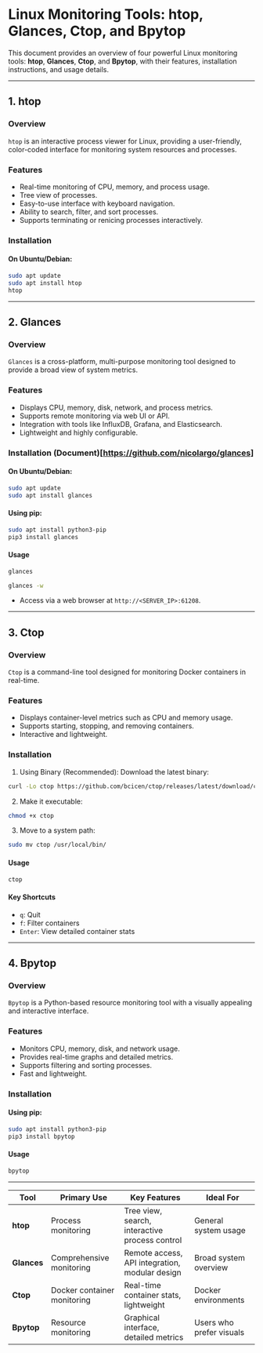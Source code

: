 # Linux Monitoring Tools: htop, Glances, Ctop, and Bpytop

This document provides an overview of four powerful Linux monitoring tools: **htop**, **Glances**, **Ctop**, and **Bpytop**, with their features, installation instructions, and usage details.

---

## **1. htop**

### **Overview**
`htop` is an interactive process viewer for Linux, providing a user-friendly, color-coded interface for monitoring system resources and processes.

### **Features**
- Real-time monitoring of CPU, memory, and process usage.
- Tree view of processes.
- Easy-to-use interface with keyboard navigation.
- Ability to search, filter, and sort processes.
- Supports terminating or renicing processes interactively.

### **Installation**
#### On Ubuntu/Debian:
```bash
sudo apt update
sudo apt install htop
htop
```

---

## **2. Glances**
### **Overview**
`Glances` is a cross-platform, multi-purpose monitoring tool designed to provide a broad view of system metrics.

### **Features**
- Displays CPU, memory, disk, network, and process metrics.
- Supports remote monitoring via web UI or API.
- Integration with tools like InfluxDB, Grafana, and Elasticsearch.
- Lightweight and highly configurable.
### **Installation** (Document)[https://github.com/nicolargo/glances]
#### On Ubuntu/Debian:
```bash
sudo apt update
sudo apt install glances
```
#### Using pip:
```bash
sudo apt install python3-pip
pip3 install glances
```
#### Usage
```bash
glances
```
```bash
glances -w
```
- Access via a web browser at `http://<SERVER_IP>:61208`.

---

## **3. Ctop**
### **Overview**
`Ctop` is a command-line tool designed for monitoring Docker containers in real-time.

### **Features**
- Displays container-level metrics such as CPU and memory usage.
- Supports starting, stopping, and removing containers.
- Interactive and lightweight.
### **Installation**
1. Using Binary (Recommended):
Download the latest binary:
```bash
curl -Lo ctop https://github.com/bcicen/ctop/releases/latest/download/ctop-`uname -s`-`uname -m`
```
2. Make it executable:
```bash
chmod +x ctop
```
3. Move to a system path:
```bash
sudo mv ctop /usr/local/bin/
```
#### Usage
```bash
ctop
```
#### Key Shortcuts
- `q`: Quit
- `f`: Filter containers
- `Enter`: View detailed container stats

---

## **4. Bpytop**
### **Overview**
`Bpytop` is a Python-based resource monitoring tool with a visually appealing and interactive interface.
### **Features**
- Monitors CPU, memory, disk, and network usage.
- Provides real-time graphs and detailed metrics.
- Supports filtering and sorting processes.
- Fast and lightweight.
### **Installation**
#### Using pip:
```bash
sudo apt install python3-pip
pip3 install bpytop
```
#### Usage
```bash
bpytop
```

---

| Tool       | Primary Use               | Key Features                                   | Ideal For              |
|------------|---------------------------|-----------------------------------------------|------------------------|
| **htop**   | Process monitoring        | Tree view, search, interactive process control| General system usage   |
| **Glances**| Comprehensive monitoring  | Remote access, API integration, modular design| Broad system overview  |
| **Ctop**   | Docker container monitoring| Real-time container stats, lightweight        | Docker environments    |
| **Bpytop** | Resource monitoring       | Graphical interface, detailed metrics         | Users who prefer visuals|





